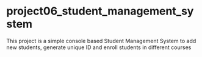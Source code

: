 # project06_student_management_system
This project is a simple console based Student Management System to add new students, generate unique ID and enroll students in different courses
